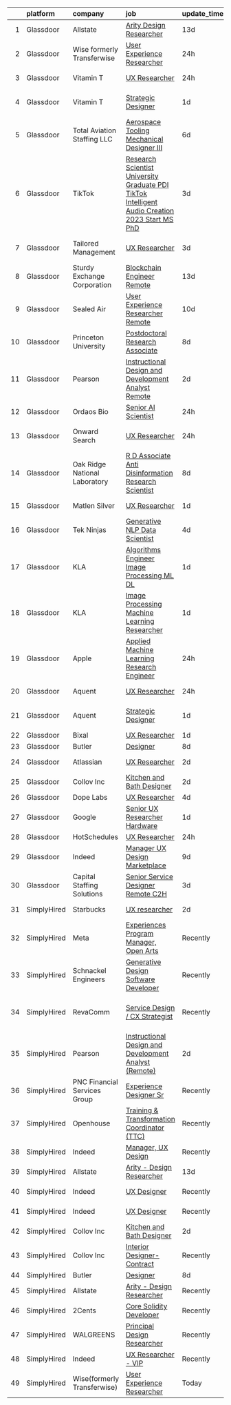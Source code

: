 

|    | platform    | company                       | job                                                                                                                                                                                                                                                                                                                                                                                                                                                                                                                                                                                                                                                                                                                                                                                                                                                                                                                                                                                                                                                                                                                                                                                                                                                                                                                                                                                                                                                                                                         | update_time   | location                   |
|---:|:------------|:------------------------------|:------------------------------------------------------------------------------------------------------------------------------------------------------------------------------------------------------------------------------------------------------------------------------------------------------------------------------------------------------------------------------------------------------------------------------------------------------------------------------------------------------------------------------------------------------------------------------------------------------------------------------------------------------------------------------------------------------------------------------------------------------------------------------------------------------------------------------------------------------------------------------------------------------------------------------------------------------------------------------------------------------------------------------------------------------------------------------------------------------------------------------------------------------------------------------------------------------------------------------------------------------------------------------------------------------------------------------------------------------------------------------------------------------------------------------------------------------------------------------------------------------------|:--------------|:---------------------------|
|  1 | Glassdoor   | Allstate                      | [Arity   Design Researcher](https://www.glassdoor.com/partner/jobListing.htm?pos=101&ao=1110586&s=58&guid=0000018392648d1c9dc313515ca28145&src=GD_JOB_AD&t=SR&vt=w&cs=1_2363e028&cb=1664608407101&jobListingId=1008146367908&cpc=654405A9B1E0A9F5&jrtk=3-0-1ge9693adk6e7801-1ge9693avih6e800-2a9d07b4c94ca1a2--6NYlbfkN0BLH0BMQoDn-yw6Urt952hBm1JLFZ7WpBxND2cMIOjOqdmupiC_ZwOjCSzUpM3cDMan-XWx-WYIgFW0eKYFFNcZZa4e2BvAYYyViwDNAEYnoLYakGHlHkr1vztp50za5AEgtwAu40VL7MNPrW6TETvCPm8tbtjfkGnj0aRI0eFJ8Kll7Eehs7NEPt_etcXW-lAY9_blR2--FJBYLLNuiO3s9KfeVYIlTsKqSNiR97UzIpFEAwRs7omCyl9SD-cTkyk5_vcSiViqa0Lr6bQZzSFXnKT-VG3p5_l_1CQTv7P2PpFJm_Ex_I9pbfPz8UJbzfjmQAj0YmmRgnL27IdVDvtdxrFvH2uuUEpy9x0KfoFXYseSd3mnX16KehItWfymfZN6_1NIm1-QecvfzBEYNh85yp7OWxrYNzsVl1BBb3_JX2X2oZA92TXmK7r1IhRY3026CN6YVgYodeWI2tiVQmQvBPDdFM-zQfpJqz6wX__p0xbeSl9X1I3nLktIe57NLWZbVXf33mPKoj8FFVnJWFRdt8bPUAv2wWL4vOagxooXfIV9GtSa37S9p8vHhNC5UMFVm7Ru7gSzHhiHQPaWK9kq02TXsc3Ejyzzx77Dnl_ama1e2kdSVEw7JKxCFgoJtVDg489uCMVlhOFj5apB75Md4F1sLb8k8GT7TaPF0JSqQVyQip4ppB3YZ1cyMX9UT63enmnAhrm7nqQH-5ZCx7timqJHNNtcJ9sUXcOizrDsrROPw2KfLLhEdC05z24hR81izFubwZ24CKPyXuY2Nl_mGEUGyt5pUYWyk9glbG9pi1n8rlVIul2zYgjHVd9-tz_JsC9kG9xEgN9vvJTtTkXWQ6TgNZQy1iKWwYxfDYGlJxf9wyLU8hI-2UUOg36rFXBvxl46CTgZpum331xugeaG31v_2U1GblHgSGMu2GGG0CyUh8BFmqu6YgkOmdPel_s3_sguxGrIzao44LcBnBpczO0zJjzImc4Vz2PVb_TjXQZwIOLxHgiu2N-nI26DSNTBl-DbZJwHMCOO7ELihOnekxbqlSlg0GuZ9iCGEKQuobUMuSKjuR1pmS3nk1VTyzol6k3Sz0sVFGahD06ZZQCFI9H_bemhs4WYZR2C6nf49A%3D%3D) | 13d           | Remote                     |
|  2 | Glassdoor   | Wise formerly Transferwise    | [User Experience Researcher](https://www.glassdoor.com/partner/jobListing.htm?pos=115&ao=1136043&s=58&guid=0000018392648d1c9dc313515ca28145&src=GD_JOB_AD&t=SR&vt=w&cs=1_2e25a9b7&cb=1664608407102&jobListingId=1008175254778&jrtk=3-0-1ge9693adk6e7801-1ge9693avih6e800-3b7e1b9aaa689d2f-)                                                                                                                                                                                                                                                                                                                                                                                                                                                                                                                                                                                                                                                                                                                                                                                                                                                                                                                                                                                                                                                                                                                                                                                                                 | 24h           | New York, NY               |
|  3 | Glassdoor   | Vitamin T                     | [UX Researcher](https://www.glassdoor.com/partner/jobListing.htm?pos=107&ao=1110586&s=58&guid=0000018392648d1c9dc313515ca28145&src=GD_JOB_AD&t=SR&vt=w&cs=1_c2e13c97&cb=1664608407101&jobListingId=1008175259890&cpc=47CFDC01B3F81FAC&jrtk=3-0-1ge9693adk6e7801-1ge9693avih6e800-dd7580845842f070--6NYlbfkN0DMrcEu7yrtATojKJA7cEzGQ3FdRGWLh0CZQInL4ECGI6k5tN82kdM0cJmh4vC7GgjJJwI5rzDshuaxiqNJD81Zw3DA8EAi9K6BYsTzvNnMGmq623DCVPNYKFfUttEtnREU3rY_Qi7Y-H5aNTjLE6_JYKpwbOzbyeF_5oZ3ppALSRu6WT3Hml5Hpg6jZd2NXmk7DFkgEedh_l_4CJlvGMGdTnnfzOxR6ZkWMFgXvdnNoyAdvXlqKSeaaV1U3mn-gYrNRKyC70m-hRt6ffOsLxsoqGn__3N5cQ8kxRLOmekrbzYVvLydOSkhbLGyYvhyXF2o2jOHAnPlJU0CSUFwNRRbbMpgOerY6cT_6cT-K6xMZVHZo8wKrXPLLt-63EFodnxlwOq6xKF9YvZ9zK3hu3gIbfXucCFmriNmS15nQshsA_ODYLihr839ZyCn6IRs4Wef4YqBeDhkvputdYyXuji4P5uaj39JPiwCg781RpTagj6v18EZBSHT)                                                                                                                                                                                                                                                                                                                                                                                                                                                                                                                                                                                                                                                                         | 24h           | Cambridge, MA              |
|  4 | Glassdoor   | Vitamin T                     | [Strategic Designer](https://www.glassdoor.com/partner/jobListing.htm?pos=110&ao=1110586&s=58&guid=0000018392648d1c9dc313515ca28145&src=GD_JOB_AD&t=SR&vt=w&cs=1_f737a20c&cb=1664608407102&jobListingId=1008172075399&cpc=6FC5BA77C9A4CD78&jrtk=3-0-1ge9693adk6e7801-1ge9693avih6e800-648f458a37220ae6--6NYlbfkN0DMrcEu7yrtATojKJA7cEzGQ3FdRGWLh0CZQInL4ECGI6k5tN82kdM0cJmh4vC7GghB7sI2fEBJvXCIVs4oIfPeT5FVoC1VkOs_FdgZb8wdMtTuOOmPTN_otUAg6JY7oaAkQ_gNO-TwZfAA7djRJE24BE4Nb1MTyf2udNJPEClRwdfRe0JupjeQHIEVY5DzvI00YOWxGVtZsGFlG8yCdfdQPRL6h5_bRUppD1P8gQlMgzM3g11IqgVwoSt6uikbC1-707emgwrXDsbIGXlw3LbG0KVM2jA5gCKxLM1TGmum3jGzXlW21M2FIMAWQNrq9NUlbTUFmX5ipsyXokU7_mA9bOMPgAq7M6VH3Q7qyydNcF8QtBWydULOppqYLfN3QJnSku4uPdFv-CwhsE9-Z_A3GopflJnIDcCd4sAeTPWyguxCnZL5mu2qztwZ4gIS56mzSdXgLR87KD21PAzm_GXlSIQUlCjdE4U8jyGxG5RJdA%3D%3D)                                                                                                                                                                                                                                                                                                                                                                                                                                                                                                                                                                                                                                                                        | 1d            | Los Angeles, CA            |
|  5 | Glassdoor   | Total Aviation Staffing  LLC  | [Aerospace Tooling Mechanical Designer III](https://www.glassdoor.com/partner/jobListing.htm?pos=123&ao=1136043&s=58&guid=0000018392648d1c9dc313515ca28145&src=GD_JOB_AD&t=SR&vt=w&ea=1&cs=1_408da9a3&cb=1664608407105&jobListingId=1008159904795&jrtk=3-0-1ge9693adk6e7801-1ge9693avih6e800-bec52ccd51094614-)                                                                                                                                                                                                                                                                                                                                                                                                                                                                                                                                                                                                                                                                                                                                                                                                                                                                                                                                                                                                                                                                                                                                                                                             | 6d            | Macomb, MI                 |
|  6 | Glassdoor   | TikTok                        | [Research Scientist  University Graduate  PDI TikTok  Intelligent Audio Creation    2023 Start  MS PhD ](https://www.glassdoor.com/partner/jobListing.htm?pos=125&ao=1136043&s=58&guid=0000018392648d1c9dc313515ca28145&src=GD_JOB_AD&t=SR&vt=w&cs=1_2e678307&cb=1664608407105&jobListingId=1008165759196&jrtk=3-0-1ge9693adk6e7801-1ge9693avih6e800-4a07656e9b4cbf05-)                                                                                                                                                                                                                                                                                                                                                                                                                                                                                                                                                                                                                                                                                                                                                                                                                                                                                                                                                                                                                                                                                                                                     | 3d            | Mountain View, CA          |
|  7 | Glassdoor   | Tailored Management           | [UX Researcher](https://www.glassdoor.com/partner/jobListing.htm?pos=106&ao=1110586&s=58&guid=0000018392648d1c9dc313515ca28145&src=GD_JOB_AD&t=SR&vt=w&ea=1&cs=1_f290069e&cb=1664608407102&jobListingId=1008165611561&cpc=47CFDC01B3F81FAC&jrtk=3-0-1ge9693adk6e7801-1ge9693avih6e800-ebbf7cb785340ff0--6NYlbfkN0DI_pqscLjs9LkB0jlO39g2s8RE9SCHTdataN4HV1TulJDP_FJlrdaEAmOIelCggjJ9JIMQViELbqFJysVw2bYJCuEXtMEw6dMQNNOQVyIp8OYul8IhpVKs9vFrjK1VP4TL0x0AyVE4LxRPr54mdEIZH9L1_Wf2l64sqeb7hyoc3G_4s_skSr2DE3ak-MpMhgz1sg6-yI2ZWvB6Vm3b08-5k6EC5mAy8cPj-_vHIIQxmWeErOakWrzIFH1aGAApFeGRjhwSD1_9kUglp09P1FCIwInTg1hzDgo7GVtkIjRUT6PAx9TLUEgho3XIfnZgiGFufDy_RolzF8S6JnCJPxpcb9TR5eg-tnde04T0orc_lLgdSlMfxJFYgPhWiat-25W12W1zj7lmoEinfq8L6iY7Scr20nca-2EyWb7s6iY0oaEU9v9nJSMPmRK-lgKoYLR1VOkhtRawqXam2CpoYv7yZsuNcwXHU9P83_ctmgxxpDUP6F7g4XACryaShFHMiu_qd-Jr3FRG1UDGBIgw-ESd)                                                                                                                                                                                                                                                                                                                                                                                                                                                                                                                                                                                                                                    | 3d            | Los Angeles, CA            |
|  8 | Glassdoor   | Sturdy Exchange Corporation   | [Blockchain Engineer  Remote ](https://www.glassdoor.com/partner/jobListing.htm?pos=128&ao=1136043&s=58&guid=0000018392648d1c9dc313515ca28145&src=GD_JOB_AD&t=SR&vt=w&ea=1&cs=1_845f268a&cb=1664608407105&jobListingId=1008146555398&jrtk=3-0-1ge9693adk6e7801-1ge9693avih6e800-fef74d675c3b63f7-)                                                                                                                                                                                                                                                                                                                                                                                                                                                                                                                                                                                                                                                                                                                                                                                                                                                                                                                                                                                                                                                                                                                                                                                                          | 13d           | Remote                     |
|  9 | Glassdoor   | Sealed Air                    | [User Experience Researcher   Remote](https://www.glassdoor.com/partner/jobListing.htm?pos=126&ao=1136043&s=58&guid=0000018392648d1c9dc313515ca28145&src=GD_JOB_AD&t=SR&vt=w&cs=1_0bcbabe9&cb=1664608407105&jobListingId=1008151387780&jrtk=3-0-1ge9693adk6e7801-1ge9693avih6e800-aa0038c1cc6f8809-)                                                                                                                                                                                                                                                                                                                                                                                                                                                                                                                                                                                                                                                                                                                                                                                                                                                                                                                                                                                                                                                                                                                                                                                                        | 10d           | Charlotte, NC              |
| 10 | Glassdoor   | Princeton University          | [Postdoctoral Research Associate](https://www.glassdoor.com/partner/jobListing.htm?pos=119&ao=1136043&s=58&guid=0000018392648d1c9dc313515ca28145&src=GD_JOB_AD&t=SR&vt=w&cs=1_f1fe5c0d&cb=1664608407105&jobListingId=1008156729944&jrtk=3-0-1ge9693adk6e7801-1ge9693avih6e800-40bce167335537a9-)                                                                                                                                                                                                                                                                                                                                                                                                                                                                                                                                                                                                                                                                                                                                                                                                                                                                                                                                                                                                                                                                                                                                                                                                            | 8d            | Princeton, NJ              |
| 11 | Glassdoor   | Pearson                       | [Instructional Design and Development Analyst  Remote ](https://www.glassdoor.com/partner/jobListing.htm?pos=118&ao=1136043&s=58&guid=0000018392648d1c9dc313515ca28145&src=GD_JOB_AD&t=SR&vt=w&cs=1_a5a1f54b&cb=1664608407105&jobListingId=1008169187708&jrtk=3-0-1ge9693adk6e7801-1ge9693avih6e800-eaba17c08e6e3999-)                                                                                                                                                                                                                                                                                                                                                                                                                                                                                                                                                                                                                                                                                                                                                                                                                                                                                                                                                                                                                                                                                                                                                                                      | 2d            | Orlando, FL                |
| 12 | Glassdoor   | Ordaos Bio                    | [Senior AI Scientist](https://www.glassdoor.com/partner/jobListing.htm?pos=104&ao=1110586&s=58&guid=0000018392648d1c9dc313515ca28145&src=GD_JOB_AD&t=SR&vt=w&cs=1_26660ead&cb=1664608407101&jobListingId=1008175034996&cpc=FAE5E775D180B2FB&jrtk=3-0-1ge9693adk6e7801-1ge9693avih6e800-6e3b96d5fab54d9d--6NYlbfkN0DG4ntHtB_rMsnfhgmnSvK2brktLme1L4SiDeJjQ-izrVOLqRJ5-yjE7k3D6lhaa8_lH88SdxtMac3kCFJ7RYNZr4Q-W8s0r9rHDwZeq6FJtbnEYqrVp1RbSeWg7_aqOKZ1nuIV5aLLKftj6U2mxUb-hhU34d-OpZ0CUof48BRNTGOAWh-6_2vIkfF5XjHgawwUhvJsGIn4qbNhWIgnqoGe467z6zOYdgV-Ed-PGdQE1whejtj1mxGvWxk94g0KAD4ayw0RZsYsIAdl7KckgZSbXXME6xzp06xmZSftJX7BJCbfQlhOnaQpob_M3Ej9RQV7kgexBKhDMnevSAoDPbBerBe1m6eE4NNRHB8mp3n-Hvj1-8VBCgYFVL_qzOro5IAceUGl_jkdoHdgWblawo_GnGX2TdB5o1BT6SiVpxX9bu8ZX31KBK0fjwu-wndLjHcRyq_uarbnUBA3smKopjUFQynXyKB6a8d7Iplb8V1lwdzFgDV5CGImbUUEc2rptHh-tiWlkB1ZsUcNef-c9ctrBLch385kzRjstr_Icsw0em9V0U8hYYV-525AfpeYVIJNby4gsNNjmKecv06b2F5YF_SpquOHZV3OcoW8dIJSal1ejCbJuswdTjJgTqzu3uV2K_4uTyMS8Y9-EYmpEZjM6kCfM4u3yWRzs1JR-MtnVf1gASwIqML3HyYFoxQo1Ljq2-pxqV-4PPlu4pPYmNS-q9NnmNThv-i6UF3UdL2QGjM-RGVWA0lS2ysl9Xt-ve2qbkOWk8xk0LKEhxZxdr853Jk6YZw2tawMFJ4cS9SFtdnuuB6P4h1bKDNZwQAxDufFooB88YvvkJAR1l2Mp3vpZTvuke3QhjqZDVi9_HRfXoHWaA3x0MYQ7xSFYbDnVagAR7g04b7Rnbty38uDK94Pjqd28FG6bRTpYbPQkz94O3smP8eXf2qX_IQMLfsNAMQsIBd6FUNCW2r7wgBjjd4hr50NrDIOv77LhlZBiQVgJ4sVRt62oQpG)                                                                                                                                   | 24h           | New York, NY               |
| 13 | Glassdoor   | Onward Search                 | [UX Researcher](https://www.glassdoor.com/partner/jobListing.htm?pos=111&ao=1110586&s=58&guid=0000018392648d1c9dc313515ca28145&src=GD_JOB_AD&t=SR&vt=w&cs=1_8e36b347&cb=1664608407102&jobListingId=1008173616012&cpc=AC285F3A3ECA6BB0&jrtk=3-0-1ge9693adk6e7801-1ge9693avih6e800-18e3b5d00dface2e--6NYlbfkN0B7YoEZZ2QAGDyEGGmBPAUWSHc1Mt3sMCn9FehKcWA3w0jw7EbYYLNYdQbp0yVH2fvuKcRIuhHDQfxt9Mu1W9jgNJxGMEEE1mXjMVsqfx3K1wxh2Zy1GFLhfrYRjFzJ-d3CJpUxYD_2tPz1x7fdmjyKhzNC4oV5cO64girOUWa-rhAmtFW1RuOEXZ4oED5dliCVRahUHdLdBbUlLBWKQHSxKRY9Gveh6XEyfblAbRgalkDiFYbMXb8dVt8x4jNFrcDNudqqXWKcfanAuaGYB7h1epeGp0oKUTKKEL03gygaq3rLgkkFn1QFXRN4gdHkp6e5Y-FL290RICR1TsGH-50eh5AfKgkkL_jgR_-ra6sN8UynAaO3ZAfdWsHiAxx0KtrFJYPqmXuWfJ7z-aaIIFD4Y4CoaYmPxJ6SoIZlJ2dV3RDeBc-uQaGHGIkDyMY-y2DfwfHG8IFmVWlYICH8pALjcrf_ibzBB3Gfzj6EwvJeyJTHM1lm8kkhuY_Zgj83qwWgZ7P6qpwilp93d_hrmQhhA_iYPGNPVMbitifKLPLi8N9GUN4NKSAfF_up3hJLP95ca84j7NIFRGsiiqtRpiqOPezC5Lvw0_CQw1ebx8guBf2_PL9-SbZgCooHxnzkznWayjbO-E3ciS4VZ-jnCoCxKQP1qbz93Tr0pr_JtOi2qKs3pWPuOi0J0z416yQ7Fsr7zZQVoHFXKBzxIaNMU27abSGKYZ_o3VDtHlPD4vtF4Pjjw55UdlxTs7YOAiXbyugYXe96--Fl23jxfWKvO8Whj5gIslIgQ3aZE5LIKAe8tZqDwICPdASm1SLhurvOhpmH9fZQ3m6dPPFfK3Ct_PB67q_79OQ-YovD9lqw6c99CdxP-3u-3A1hMmZvTkmwP5B3lWyPE6akj6Du1fVA6spXMv0gToaKKEyfCEuH9Hi7wHcB921bENfzrHvmt7SWkz6L_6rfBKIPzBq3dQZcoBrf8NhyRnwkjRk%3D)                                                                                                                                                           | 24h           | San Francisco, CA          |
| 14 | Glassdoor   | Oak Ridge National Laboratory | [R D Associate   Anti Disinformation Research Scientist](https://www.glassdoor.com/partner/jobListing.htm?pos=124&ao=1136043&s=58&guid=0000018392648d1c9dc313515ca28145&src=GD_JOB_AD&t=SR&vt=w&cs=1_24f4c078&cb=1664608407105&jobListingId=1008156854559&jrtk=3-0-1ge9693adk6e7801-1ge9693avih6e800-76486f4cf0d27113-)                                                                                                                                                                                                                                                                                                                                                                                                                                                                                                                                                                                                                                                                                                                                                                                                                                                                                                                                                                                                                                                                                                                                                                                     | 8d            | Oak Ridge, TN              |
| 15 | Glassdoor   | Matlen Silver                 | [UX Researcher](https://www.glassdoor.com/partner/jobListing.htm?pos=109&ao=1110586&s=58&guid=0000018392648d1c9dc313515ca28145&src=GD_JOB_AD&t=SR&vt=w&ea=1&cs=1_7635e126&cb=1664608407102&jobListingId=1008171338892&cpc=F41FEAB56D215062&jrtk=3-0-1ge9693adk6e7801-1ge9693avih6e800-7b98dfe65c01523d--6NYlbfkN0ADTliTSg4K3aDxe8vkHVVj5ml6bx8ND6Ab8oliGx3AtQak9O875La2bFZ7Jqdg5u2UZBhxZbIbuWaduE5mr7z23tk0kZxvLm--UlW2Hu8nPWg6yhVlVR0hbvHfgMrI80nMJGIkliASvvEZv5Ep5Sm61tLVZrE6K6mUyEyhd7U5ho5T32Ce8uoN5iLKrX93qio4roG6kBZsqzOha6fB5_A8UoZRHeBOYXqLDfZfEBKPgdtjEFKBkPC28oeJ6qB7_X214Rd34UOClWQG4dr4SJaNL9U1ypunQHOJROsSaHsohR6uhvCB2W2hjuS4FSfxP2VACAexxCNS5Q1RYV9fh6ARbiqYenIGZByXMADyUQ_YIvOB6tYlIz5nebWpo06gwku4jDT6AMUGLq35dRwheDTw0fZGthSjJzDWX1NtAQKvoNTUyvUPbnG4w91o4gJNMFqgtFn7KjemdW2_NDccYjLu1UfN0F9MZeW3h5f-b6NhXg%3D%3D)                                                                                                                                                                                                                                                                                                                                                                                                                                                                                                                                                                                                                                                                        | 1d            | Charlotte, NC              |
| 16 | Glassdoor   | Tek Ninjas                    | [Generative NLP Data Scientist](https://www.glassdoor.com/partner/jobListing.htm?pos=117&ao=1136043&s=58&guid=0000018392648d1c9dc313515ca28145&src=GD_JOB_AD&t=SR&vt=w&cs=1_07153e82&cb=1664608407103&jobListingId=1008162812482&jrtk=3-0-1ge9693adk6e7801-1ge9693avih6e800-70b30c16480a1ad6-)                                                                                                                                                                                                                                                                                                                                                                                                                                                                                                                                                                                                                                                                                                                                                                                                                                                                                                                                                                                                                                                                                                                                                                                                              | 4d            | Raritan, NJ                |
| 17 | Glassdoor   | KLA                           | [Algorithms Engineer   Image Processing   ML DL  ](https://www.glassdoor.com/partner/jobListing.htm?pos=130&ao=1136043&s=58&guid=0000018392648d1c9dc313515ca28145&src=GD_JOB_AD&t=SR&vt=w&cs=1_18e47b99&cb=1664608407106&jobListingId=1008171541246&jrtk=3-0-1ge9693adk6e7801-1ge9693avih6e800-62308c64b199b0c3-)                                                                                                                                                                                                                                                                                                                                                                                                                                                                                                                                                                                                                                                                                                                                                                                                                                                                                                                                                                                                                                                                                                                                                                                           | 1d            | Ann Arbor, MI              |
| 18 | Glassdoor   | KLA                           | [Image Processing   Machine Learning Researcher](https://www.glassdoor.com/partner/jobListing.htm?pos=114&ao=1136043&s=58&guid=0000018392648d1c9dc313515ca28145&src=GD_JOB_AD&t=SR&vt=w&cs=1_3971caed&cb=1664608407102&jobListingId=1008171541378&jrtk=3-0-1ge9693adk6e7801-1ge9693avih6e800-2f68d1e0ec7b5c8c-)                                                                                                                                                                                                                                                                                                                                                                                                                                                                                                                                                                                                                                                                                                                                                                                                                                                                                                                                                                                                                                                                                                                                                                                             | 1d            | Milpitas, CA               |
| 19 | Glassdoor   | Apple                         | [Applied Machine Learning Research Engineer](https://www.glassdoor.com/partner/jobListing.htm?pos=120&ao=1136043&s=58&guid=0000018392648d1c9dc313515ca28145&src=GD_JOB_AD&t=SR&vt=w&cs=1_7084ecd6&cb=1664608407105&jobListingId=1008175933394&jrtk=3-0-1ge9693adk6e7801-1ge9693avih6e800-3f15aed5267ed20f-)                                                                                                                                                                                                                                                                                                                                                                                                                                                                                                                                                                                                                                                                                                                                                                                                                                                                                                                                                                                                                                                                                                                                                                                                 | 24h           | San Diego, CA              |
| 20 | Glassdoor   | Aquent                        | [UX Researcher](https://www.glassdoor.com/partner/jobListing.htm?pos=105&ao=1110586&s=58&guid=0000018392648d1c9dc313515ca28145&src=GD_JOB_AD&t=SR&vt=w&cs=1_54efe3aa&cb=1664608407101&jobListingId=1008174089686&cpc=FB7E4A1762AE5BEC&jrtk=3-0-1ge9693adk6e7801-1ge9693avih6e800-f2bdc8fdf71ca9c6--6NYlbfkN0DMrcEu7yrtATojKJA7cEzGQ3FdRGWLh0CZQInL4ECGI9gD0Wolx9R2v-Aex0-GK04esuCnaHf9YEwQ5AsGqeXDR5jB6DQa147qn6rAjOT9QFA2iQO6txp6B0jgB40YfAMJ3pSB-TeTVlJFySP0OXotnLQr3ylV8Pj0wb-UTFR5_dGvsNYMEQKUE5sKGfflfbWQKMnK75OTjKGGJAD5huT06FlXu6-S1JCwFay4JofNIUVVMk3tJU821Qm1gBUm8FK2zrKzoLk5cyPaz9dvJws1-CpYvkmXm5_SPR8cko-3meXoX_bVdQhnq4x--q5QC3rxqvmpILzl93TbdLSOiTsFp3WnQiUlt057gyGyxUHCz6ecZdXWFjmTSNHEBbfN7fwWDALeDc95yTtjuJyM0JwjTi8bJkQ84XK0HjvFjQe_VEVmRObnvOHhs-oM32WV8UVpJjTXmQajxQ%3D%3D)                                                                                                                                                                                                                                                                                                                                                                                                                                                                                                                                                                                                                                                                                                             | 24h           | Cambridge, MA              |
| 21 | Glassdoor   | Aquent                        | [Strategic Designer](https://www.glassdoor.com/partner/jobListing.htm?pos=108&ao=1110586&s=58&guid=0000018392648d1c9dc313515ca28145&src=GD_JOB_AD&t=SR&vt=w&cs=1_485af363&cb=1664608407101&jobListingId=1008172136132&cpc=451933188B21919D&jrtk=3-0-1ge9693adk6e7801-1ge9693avih6e800-526f85ef8b289620--6NYlbfkN0DMrcEu7yrtATojKJA7cEzGQ3FdRGWLh0CZQInL4ECGI9gD0Wolx9R2v-Aex0-GK05EBcicDVsHiy1MDSi-STDz30amTqziTYAM8b0ibR0f6_6iBDSwR4SQdrLqKYWc3atl0tRaiHVZIde5VNUk1aSMM1SqwDykHwqCtuaYUJn_gKFQjONHrXRZcYeHj6BGol-HoXdHrTl6v4RMZaeLWA8LWwYczyzn7zfeNJEKGQf48CG2h3dUFpcgw2wtgRFLDqE9Vbu6uGetsUAQt5LG9-23i65Dwn8H1gi8YQQJJHT-6NJ83IhwDsJ9pZxVQBfqgB6bGQiZWqu0-69zu28RGB_0V0LoiX5pRkctCJAVIueLi2YnTDFOuYMyI_FyQnMfmKlCbWpJyYZuHzyXdeezcCue_2KkDeP5I28OGj5GTb2ehGpjFgTxoUM_rujt_tjg-IBuCmO2aVACB4DsbEbR6zFS)                                                                                                                                                                                                                                                                                                                                                                                                                                                                                                                                                                                                                                                                                                    | 1d            | Los Angeles, CA            |
| 22 | Glassdoor   | Bixal                         | [UX Researcher](https://www.glassdoor.com/partner/jobListing.htm?pos=122&ao=1136043&s=58&guid=0000018392648d1c9dc313515ca28145&src=GD_JOB_AD&t=SR&vt=w&cs=1_1d0bb1a0&cb=1664608407105&jobListingId=1008171607598&jrtk=3-0-1ge9693adk6e7801-1ge9693avih6e800-9a7ed201bd7a0428-)                                                                                                                                                                                                                                                                                                                                                                                                                                                                                                                                                                                                                                                                                                                                                                                                                                                                                                                                                                                                                                                                                                                                                                                                                              | 1d            | Remote                     |
| 23 | Glassdoor   | Butler                        | [Designer](https://www.glassdoor.com/partner/jobListing.htm?pos=127&ao=1136043&s=58&guid=0000018392648d1c9dc313515ca28145&src=GD_JOB_AD&t=SR&vt=w&cs=1_bd52a6de&cb=1664608407105&jobListingId=1008157560607&jrtk=3-0-1ge9693adk6e7801-1ge9693avih6e800-204cf5420eb316d4-)                                                                                                                                                                                                                                                                                                                                                                                                                                                                                                                                                                                                                                                                                                                                                                                                                                                                                                                                                                                                                                                                                                                                                                                                                                   | 8d            | Remote                     |
| 24 | Glassdoor   | Atlassian                     | [UX Researcher](https://www.glassdoor.com/partner/jobListing.htm?pos=116&ao=1136043&s=58&guid=0000018392648d1c9dc313515ca28145&src=GD_JOB_AD&t=SR&vt=w&cs=1_3356fb6f&cb=1664608407102&jobListingId=1008168174760&jrtk=3-0-1ge9693adk6e7801-1ge9693avih6e800-ecf0372636b848fd-)                                                                                                                                                                                                                                                                                                                                                                                                                                                                                                                                                                                                                                                                                                                                                                                                                                                                                                                                                                                                                                                                                                                                                                                                                              | 2d            | Mountain View, CA          |
| 25 | Glassdoor   | Collov Inc                    | [Kitchen and Bath Designer](https://www.glassdoor.com/partner/jobListing.htm?pos=113&ao=1136043&s=58&guid=0000018392648d1c9dc313515ca28145&src=GD_JOB_AD&t=SR&vt=w&ea=1&cs=1_807d4642&cb=1664608407102&jobListingId=1008168685493&jrtk=3-0-1ge9693adk6e7801-1ge9693avih6e800-87d33d239c08692f-)                                                                                                                                                                                                                                                                                                                                                                                                                                                                                                                                                                                                                                                                                                                                                                                                                                                                                                                                                                                                                                                                                                                                                                                                             | 2d            | Remote                     |
| 26 | Glassdoor   | Dope Labs                     | [UX Researcher](https://www.glassdoor.com/partner/jobListing.htm?pos=102&ao=1110586&s=58&guid=0000018392648d1c9dc313515ca28145&src=GD_JOB_AD&t=SR&vt=w&ea=1&cs=1_dd73d60f&cb=1664608407101&jobListingId=1008163946771&cpc=FA84DF7EA1EC2398&jrtk=3-0-1ge9693adk6e7801-1ge9693avih6e800-5ed9566314159a30--6NYlbfkN0DfhRLDY5E7BVY3xhBTAobuSaZ3WR2SqAJ-w4NHeQGDZ8CKtdIif9OedaPFj381Ae8ZFpHevzrQym8D1dQZx3x_hjkXpT4pYgejkJH2yG93MCdjhYoIMmKdImTxOyYZlOeWGrc84nZNTkz6usjzZOFvw_aPmuDq3f0pKV3eLk284fPqQ5JXv6t9tp1eWCJpZdvoAWZ1OZafIFtf-TMTiQYzht7jD0gKY9ANAVxlWv1Ts7h_To3M6cdlm-c0UJGPC4nDpqzmzZ_9TELpJMMlFHM6T7CmgToUdrySuD10B8yau_j2WxaJH0TGXtqHEnS7BgOQuBH0MOUdC9n5smNELTKb6ncl9hADfVMnhJEKLirbiR5nTjUyA5XIvUrUFRIoqMfYN9F27cQiBEt9F0uNSjgzI0t4uYwd1n4xu7Z4mjrc_y_nmo5stXmI4qj6ndndagPq21ZWUZiNy7SSdN1yk6InErxCY_KL2xxmFoA8S6RkXOAwyxXUMJMPqxuSIEpik9k%3D)                                                                                                                                                                                                                                                                                                                                                                                                                                                                                                                                                                                                                                                      | 4d            | Remote                     |
| 27 | Glassdoor   | Google                        | [Senior UX Researcher  Hardware](https://www.glassdoor.com/partner/jobListing.htm?pos=129&ao=1136043&s=58&guid=0000018392648d1c9dc313515ca28145&src=GD_JOB_AD&t=SR&vt=w&cs=1_203f5884&cb=1664608407105&jobListingId=1008171558539&jrtk=3-0-1ge9693adk6e7801-1ge9693avih6e800-3070b10f6b20b69c-)                                                                                                                                                                                                                                                                                                                                                                                                                                                                                                                                                                                                                                                                                                                                                                                                                                                                                                                                                                                                                                                                                                                                                                                                             | 1d            | Boulder, CO                |
| 28 | Glassdoor   | HotSchedules                  | [UX Researcher](https://www.glassdoor.com/partner/jobListing.htm?pos=121&ao=1136043&s=58&guid=0000018392648d1c9dc313515ca28145&src=GD_JOB_AD&t=SR&vt=w&cs=1_0f729bea&cb=1664608407105&jobListingId=1008175112768&jrtk=3-0-1ge9693adk6e7801-1ge9693avih6e800-c82e1df611613a9b-)                                                                                                                                                                                                                                                                                                                                                                                                                                                                                                                                                                                                                                                                                                                                                                                                                                                                                                                                                                                                                                                                                                                                                                                                                              | 24h           | Remote                     |
| 29 | Glassdoor   | Indeed                        | [Manager  UX Design   Marketplace](https://www.glassdoor.com/partner/jobListing.htm?pos=103&ao=1110586&s=58&guid=0000018392648d1c9dc313515ca28145&src=GD_JOB_AD&t=SR&vt=w&cs=1_95b6e2d1&cb=1664608407101&jobListingId=1008153454917&cpc=2CAED5C921A5F994&jrtk=3-0-1ge9693adk6e7801-1ge9693avih6e800-538ebeb2197e3c40--6NYlbfkN0CiRNM7CVr8YueLFKlzwbFWI0o7IjV438l4sVrvKZ0flpURU_mqoI8E88RAJZx1_nQFS2TyrFk0C2500H9wh0jmblUGTU63Fs8v1NKmOB9SQy_Wf23sCCW_2YP7s3zWcwgyb61bKiAkV7WLwDU9L4Cb_KeJHdgzRM83DW0L2W_H4JIMLqPKwVr0APCqGYuFmRD5Slxt_n2rzjJGtAjtPXTMBzKK35qrDUaGtyIsU18axFMY5_wL3qXJzbIoiJ-FkeTaak_HbLSdHelSOaoW1a-QisPpe1gi2JPxoNUBF9CSG78YpFu1Uxi5MNik2tnZGNJZ0PbN3e-oFIj0XykBoZlEJ7pZzxrEkzj4y3_ffkQdbmHZ2AmI504UVEXFYYqwxK5Z3v1iGaVm6PljnM1G46X5fkgI4jCPACV-0OqjAfDIfGEcSoVT6XLToWJDlr3nvdwxX0EYKgVYQGmbV2TbXj42QyMr3rqp-SlQJbeKXxbm2MzFuTS38NH9gQiAvNfIpNxXjkypf5bRUezqfbqmtvPr9oex1kqewSY%3D)                                                                                                                                                                                                                                                                                                                                                                                                                                                                                                                                                                                                        | 9d            | Austin, TX                 |
| 30 | Glassdoor   | Capital Staffing Solutions    | [Senior Service Designer   Remote C2H](https://www.glassdoor.com/partner/jobListing.htm?pos=112&ao=1110586&s=58&guid=0000018392648d1c9dc313515ca28145&src=GD_JOB_AD&t=SR&vt=w&ea=1&cs=1_469b7ef6&cb=1664608407102&jobListingId=1008165500086&cpc=2CAED5C921A5F994&jrtk=3-0-1ge9693adk6e7801-1ge9693avih6e800-09fe1c45c86622c0--6NYlbfkN0AHXq2vAVwR3IH7wgnTMdWCa3HguypIXx0DFudX-u0zu6XSU0N9gDGCMsnO9yvyAfN5DgYdcVcZmFjRi74NiTybsCyZIlfmGMK0Zn6E4OINaKdtnUZRk3Q28ySPs8ovd--Ck7fy6fdLLRXotUnsVNCaEf18USXHoXO-m_DroIKkrl7hEczctixPxTdnh-EMZe1m2n7Rhfkx5GEs81aj3RuV9UkMjX29hmKNZ0PuT03sHdQX7OVvW3xQ4osGJNkyjs_JeV6yf14g9e3Nri9ojnNCweVKccmAX2JEoj7ekA07hpEBlZW1wS4_mb7HcPgyMfSMJAh5ztJ8dh1r327I2CqlAL9xQa0m2wnnvbkyRxCEfEos43AqWVtv04luGtzO2xxAUjtoIsX4CeXVmaEosdoSvQi7PlvBbIQh2B6H7MSIPtOnJ0l0npH4n-Qz8aVWwG0405WLjnlijKa-BDc_QYbG_PeExJqVGOJlyJZM46hHkPyQPxVG69IlqeSUZrQwQZkC83Fd4QrCOhNTwTO_6LtN)                                                                                                                                                                                                                                                                                                                                                                                                                                                                                                                                                                                                             | 3d            | Remote                     |
| 31 | SimplyHired | Starbucks                     | [UX researcher](https://www.simplyhired.com/job/L3eZ07EXB9BWC3ppeAk9Fofw4v47QCevLQs78mA3ml2poP1Qe36DGg?q=generative+design)                                                                                                                                                                                                                                                                                                                                                                                                                                                                                                                                                                                                                                                                                                                                                                                                                                                                                                                                                                                                                                                                                                                                                                                                                                                                                                                                                                                 | 2d            | United States              |
| 32 | SimplyHired | Meta                          | [Experiences Program Manager, Open Arts](https://www.simplyhired.com/job/39LFdVDZkOVzjzuKxDh39-uXR6pKfcGOkABaQ3gkkuENYK4d0Gs1Og?q=generative+design)                                                                                                                                                                                                                                                                                                                                                                                                                                                                                                                                                                                                                                                                                                                                                                                                                                                                                                                                                                                                                                                                                                                                                                                                                                                                                                                                                        | Recently      | Menlo Park, CA             |
| 33 | SimplyHired | Schnackel Engineers           | [Generative Design Software Developer](https://www.simplyhired.com/job/KE0-EPFCtTp8eniWTTdVA6iqehRWfXqNBvdE0wHECgCONieSBqtj5A?q=generative+design)                                                                                                                                                                                                                                                                                                                                                                                                                                                                                                                                                                                                                                                                                                                                                                                                                                                                                                                                                                                                                                                                                                                                                                                                                                                                                                                                                          | Recently      | Omaha, NE                  |
| 34 | SimplyHired | RevaComm                      | [Service Design / CX Strategist](https://www.simplyhired.com/job/JFx93jb7ejW0D4s1PvmmKz0ujgS1vMc_DHoeErLX3j1hPsJ7_3-6oA?q=generative+design)                                                                                                                                                                                                                                                                                                                                                                                                                                                                                                                                                                                                                                                                                                                                                                                                                                                                                                                                                                                                                                                                                                                                                                                                                                                                                                                                                                | Recently      | San Francisco Bay Area, CA |
| 35 | SimplyHired | Pearson                       | [Instructional Design and Development Analyst (Remote)](https://www.simplyhired.com/job/OzEmFuzT3bNKncCTWHSZo7H6Z_LGHwjemIUrQgNnHpb7AjnwB7Yzvw?q=generative+design)                                                                                                                                                                                                                                                                                                                                                                                                                                                                                                                                                                                                                                                                                                                                                                                                                                                                                                                                                                                                                                                                                                                                                                                                                                                                                                                                         | 2d            | Orlando, FL +3 locations   |
| 36 | SimplyHired | PNC Financial Services Group  | [Experience Designer Sr](https://www.simplyhired.com/job/-3t9b0FLR60hzhWqKn8BGhpLrFPpxV8d4MAZLPLO2B2N--9kNqm-FA?q=generative+design)                                                                                                                                                                                                                                                                                                                                                                                                                                                                                                                                                                                                                                                                                                                                                                                                                                                                                                                                                                                                                                                                                                                                                                                                                                                                                                                                                                        | Recently      | Pittsburgh, PA             |
| 37 | SimplyHired | Openhouse                     | [Training & Transformation Coordinator (TTC)](https://www.simplyhired.com/job/jUycWh49xy00zLu_lW7IIbFGNs0JT3R-eohUJ5gBEjzjcMddCn0IVQ?q=generative+design)                                                                                                                                                                                                                                                                                                                                                                                                                                                                                                                                                                                                                                                                                                                                                                                                                                                                                                                                                                                                                                                                                                                                                                                                                                                                                                                                                   | Recently      | Remote                     |
| 38 | SimplyHired | Indeed                        | [Manager, UX Design](https://www.simplyhired.com/job/Bq589sK4IRMfwF5-KARscZ6LsNo2I05ZrwbHgWV1WMmQn8wB-Cg3yw?q=generative+design)                                                                                                                                                                                                                                                                                                                                                                                                                                                                                                                                                                                                                                                                                                                                                                                                                                                                                                                                                                                                                                                                                                                                                                                                                                                                                                                                                                            | Recently      | United States              |
| 39 | SimplyHired | Allstate                      | [Arity - Design Researcher](https://www.simplyhired.com/job/nuCwrAaPLlwLp-lBj289gVGfaczfqrV6k5QUiHtlCFSbf0M5apP--g?q=generative+design)                                                                                                                                                                                                                                                                                                                                                                                                                                                                                                                                                                                                                                                                                                                                                                                                                                                                                                                                                                                                                                                                                                                                                                                                                                                                                                                                                                     | 13d           | Remote                     |
| 40 | SimplyHired | Indeed                        | [UX Designer](https://www.simplyhired.com/job/URziMhrNTaKa1PLKfIfrhF-GuRmaj4gn2FhVHZfhBU3tWsV0R0J4dw?q=generative+design)                                                                                                                                                                                                                                                                                                                                                                                                                                                                                                                                                                                                                                                                                                                                                                                                                                                                                                                                                                                                                                                                                                                                                                                                                                                                                                                                                                                   | Recently      | United States              |
| 41 | SimplyHired | Indeed                        | [UX Designer](https://www.simplyhired.com/job/URziMhrNTaKa1PLKfIfrhF-GuRmaj4gn2FhVHZfhBU3tWsV0R0J4dw?q=generative+design)                                                                                                                                                                                                                                                                                                                                                                                                                                                                                                                                                                                                                                                                                                                                                                                                                                                                                                                                                                                                                                                                                                                                                                                                                                                                                                                                                                                   | Recently      | United States              |
| 42 | SimplyHired | Collov Inc                    | [Kitchen and Bath Designer](https://www.simplyhired.com/job/yL39tDldFut8Lmnozw_nh2PjvsEeBhst1eXuuTxdtcL3qn0zopSLMQ?q=generative+design)                                                                                                                                                                                                                                                                                                                                                                                                                                                                                                                                                                                                                                                                                                                                                                                                                                                                                                                                                                                                                                                                                                                                                                                                                                                                                                                                                                     | 2d            | Remote                     |
| 43 | SimplyHired | Collov Inc                    | [Interior Designer-Contract](https://www.simplyhired.com/job/BWulXfwm_DajYkRoVR_cHEZ0YAw0ZzUYn4k1ZR9ZbVk7SbJZhkaf0Q?q=generative+design)                                                                                                                                                                                                                                                                                                                                                                                                                                                                                                                                                                                                                                                                                                                                                                                                                                                                                                                                                                                                                                                                                                                                                                                                                                                                                                                                                                    | Recently      | Remote                     |
| 44 | SimplyHired | Butler                        | [Designer](https://www.simplyhired.com/job/34IsLSE514wy42t5gHh9-uCejA1IP7ZACqJsFuhS-pA6hWgQCIzIIg?q=generative+design)                                                                                                                                                                                                                                                                                                                                                                                                                                                                                                                                                                                                                                                                                                                                                                                                                                                                                                                                                                                                                                                                                                                                                                                                                                                                                                                                                                                      | 8d            | Remote                     |
| 45 | SimplyHired | Allstate                      | [Arity - Design Researcher](https://www.simplyhired.com/job/lb-8Ud7uppXwKCXYYlfcAwRmrxIrBsNyQ6YmvIpiomGYMbUQqptQww?q=generative+design)                                                                                                                                                                                                                                                                                                                                                                                                                                                                                                                                                                                                                                                                                                                                                                                                                                                                                                                                                                                                                                                                                                                                                                                                                                                                                                                                                                     | Recently      | Remote                     |
| 46 | SimplyHired | 2Cents                        | [Core Solidity Developer](https://www.simplyhired.com/job/yaTegn-ORs8Xd35tTGfbV12cQTOp2DiyeY9m5_FSPmo1bC_GefnhsA?q=generative+design)                                                                                                                                                                                                                                                                                                                                                                                                                                                                                                                                                                                                                                                                                                                                                                                                                                                                                                                                                                                                                                                                                                                                                                                                                                                                                                                                                                       | Recently      | Remote                     |
| 47 | SimplyHired | WALGREENS                     | [Principal Design Researcher](https://www.simplyhired.com/job/NHCw_3g7qAMXky8P5EEh1BvUM9I53ZpYiqZf18PDmT6uOpeQvUhEsw?q=generative+design)                                                                                                                                                                                                                                                                                                                                                                                                                                                                                                                                                                                                                                                                                                                                                                                                                                                                                                                                                                                                                                                                                                                                                                                                                                                                                                                                                                   | Recently      | Chicago, IL                |
| 48 | SimplyHired | Indeed                        | [UX Researcher - VIP](https://www.simplyhired.com/job/kNbqDJgNVOEqvetBJ49T0fWF-ActRHorW0B6H4CrMQOQm7q-GBgdNw?q=generative+design)                                                                                                                                                                                                                                                                                                                                                                                                                                                                                                                                                                                                                                                                                                                                                                                                                                                                                                                                                                                                                                                                                                                                                                                                                                                                                                                                                                           | Recently      | United States              |
| 49 | SimplyHired | Wise(formerly Transferwise)   | [User Experience Researcher](https://www.simplyhired.com/job/6409xaw8JqT9bCqnmG1DuKPca7RcUh5Gg1EANfu0Ubbckg9199t_Fw?q=generative+design)                                                                                                                                                                                                                                                                                                                                                                                                                                                                                                                                                                                                                                                                                                                                                                                                                                                                                                                                                                                                                                                                                                                                                                                                                                                                                                                                                                    | Today         | New York, NY               |